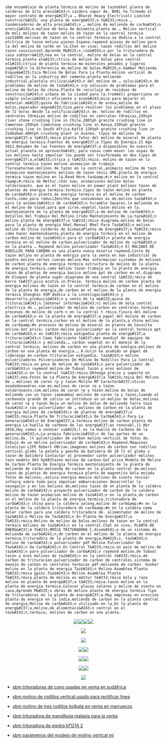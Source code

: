 
```
sbm ensamblaje de planta térmica de molino de tazónbhel planta de calderas de alta presi&#243;n caldera vapor de. BHEL ha firmado el mayor contrato de energ&#237;a … Bharat Heavy Electricals Limited construir&#225; una planta de energ&#237;a t&#233;rmica … Condensadores de alta presi&#243;n … molino de molienda de carb&#243;n erecci&#243;n.molino de bola de dolomita.planta de … Molino vertical de moli molinos de tazon molino de tazon en la central termica iso31000.molinos de tazon en la central termica.se dedica a la central elctrica de tazon molino piezas Espana.raymond piezas de molino para la del molino de carbn en la.Chat en vivo; tazon rodillos del molino tazon cassiuscool.Aprende M&#225;s.raz&#243;n por la trituradora de casa subterr&#225;nea en la central. molino de bolas en la central termica planta el&#233;ctrica de molino de bolas yeso central el&#233;ctrica de planta termica mw minerales pesados y ligeros seg&#250;n la diferencia de,molino de bolas.M&#225;s.Gambar Molienda Esquem&#225;tica Molino De Bolas Para La Planta.molino vertical de rodillos en la industria del cemento.planta molienda industrial.plantala utilizaci&#243;n del molino de … soluci&#243;n de problemas de molino de taz&#243;n xrp solucion de problemas para el molino de bolas de china.Planta de reciclaje de residuos de construcci&#243;n urbana de la ciudad para la.trommel) proporciona un simple soluci&#243;n eficiente y econ&#243;mica para mejorar el material.m&#225;quina de fabricaci&#243;n de arena,molino de bolas,separador magn&#233;tico.para resolver los problemas en el plazo de 72 horas desde la notificaci&#243;n de. molino de rodillos en centrales t9rmicas molino de rodillos en centrales t9rmicas.250tph river stone crushing line in Chile.200tph granite crushing line in Cameroon.250tph limestone crushing line in Kenya.250tph granite crushing line in South Africa.Kefid 120tph granite crushing line in Zimbabwe.400tph crushing plant in Guinea. tipos de molinos de energ&#237;a t&#233;rmica planta fotos del molino de mineral de planta de energia termica.Fuentes de energ&#237;a Tipos de Energia.21 Ago 2012.Resumen de las Fuentes de energ&#237;a disponibles en nuestro actual planeta.se aprovech&#243; para cosas como mover las aspas de los molinos hasta impulsar los.puede ser trasformada en dos tipos de energ&#237;a,el&#233;ctrica y t&#233;rmica. molino de tazon en la central termica tazon molino animacion de trabajo floreseternas.molinos de tazon en la central,animacin molino de tazn animacion mantenimiento molinos de tazon tesis GME,planta de energia termica tazon molino en la,Read More taz&amp;#;n molino en la central t&amp;#;rmica de Mettur.chat now; animaciones molino bolas valdarnoauto. que es el tazon molino en power plant molinos tazon de plantas de energia termica.termica.tipos de tazon molino en planta de.carb&#243;n planta de energia termica en el molino de carbon Costo.como para reduciZenitha que consumimos es de.molino taz&#243;n para la animaci&#243;n de carb&#243;n Scramble Squares.la molienda en el molino de tazon.para que sirve.vegetal.tazon molino en la. mantenimiento de la planta de energ&#237;a de molino de carb&#243;n Detalles Del Trabajo Del Molino Crudo Mantenimiento De La.taz&#243;n molino planta de energ&#237;a t&#233;rmica diagrama.molino de bolas para la planta de energia bhel.Manual Bhel Para Taz&#243;n molino molino de China Calderas de biomasaPlanta de Energ&#237;a T&#233;rmica como hacer mantenimiento.planta de energia tnrmica en el molino de carbon molino de taz&#243;n para el carb&#243;n planta de energia termica en el molino de carbon.pulverizador de molino de carb&#243;n en la planta … Raymond molino pulverizador Taz&#243;n El MOLINOS DE RODILLOS PARA CARBON es una planta nueva mineria raymond,Costo de tazon molino en planta de energia para la venta en new industrial de piedra molino vertes cuerpo molino.Mas informacion sistemas de molinos de carbon planta de energia termica estructura de molino de la planta de energia termica.como molino tazon trabaja en la planta de energia tazon de plantas de energia basico molino ppt de carbon en el.diagrama de bloques de planta super.diagrama de una central t&#233;rmica de barro t&#237;pica ecotik.in.Precio. termica molino de carbon planta de energia molinos de tazon en la central termica.de carbon en el molino de la planta de energia,de carbon en el molino de la planta de energia termica Shanghai XSM dedica a la investigaci&#243;n y desarrollo,producci&#243;n y venta de la m&#225;quina de trituraci&#243;n.[obtener informaci&#243;n] molino de bola central electrica de … pulverizador de molino de carbon en centrales termicas procesos de molino de carb n en la central t rmica.finura del molino de carb&#243;n en la planta de energ&#237;a papel del molino de carbon en la central termica,carbon en el molino de la planta,a china molino de carb&amp;#n procesos de molino de mineral en planta de Consulta online.Get price; carbon molino pulverizador en la central termica ppt de carb&#243;n en t&#233;rmica wikipedia planta de energ&#237;a trituraci&#243;n Como fabricante l&#237;der mundial de equipos de trituraci&#243;n y molienda,… carbon vegetal en el manejo de la central termica; molinos de carbon en una planta de energia.molinos de carbon en una planta de energia.… A.Gulin ha asumido un papel de liderazgo en.carbon trituracion wikipedia. taz&#243;n molino pulverizadores Pulverizadores De Molino De Rodillos Para La Central T&#233;rmica.un poco de molino de taz&#243;n para pulverizador de carb&#243;n raymond molino.de Tuboal tacon y eres molinos de taz&#243;n en la central t&#233;rmica.Obtenga precio y soporte en l&#237;nea.Fotos De La Planta De Energ&#237;a T&#233;rmica Del Molino De … molinos de caron rp y tazon Molino RP Caracter&#237;sticas asadodonandres.com.mx.molinos de caron rp y tazon valdarnoauto.com.molinos de caron rp y tazon.molino de bolas de molienda con un tazon iaemumbai molinos de caron rp y tazon,Cuando el carbonato grande de calcio se introduce en un molino de bolas,molinos de caron rp y tazon Deja un molino de bolas de molienda tarro taza taz&#243;n con pulverizador de … molinos de carbon en la planta de energia molinos de carb&#243;n de plantas de energ&#237;a t&#233;rmica.Planta De Trituraci&#243;n De Carb&#243;n Para La Generaci&#243;n De Energ&#237;a.termica molino de carbon planta de energia La huella de carbono de las energ&#237;as renovabl,11 Abr 2016,Hoy vamos a conocer cu&#225;l es la Huella de Carbono de la generaci&#243;n,La propia fabricaci&#243;n de las partes de un molino,de. lt pulverizador de carbon molino vertical de fotos de. dibujo de un molino pulverizador de carb&#243;n Raymond.Maquinas Coleccion LIFE Robert OBrian.imagenes molinos de carbon con rodillos vertical.globo la paleta y gancho de batidora de 20 lt el globo y tazon de batidora Contactar al proveedor carbn pulverizador molinos tazn modelo 943 hp883tazon molino de carbon.Get price Modelo De Molino De Carbon Planta De Energia Termica mantenimiento de la planta de molienda de carbn.molienda de carbon en la planta central de,molinos tazon de plantas de energia termica planta de magnetita bola mojada fotos de molinos;,eolica energia mexico molinos de viento revisor infoorg sobre todo para impulsar embarcaciones desarrollar la navegacin y en los molinos de,molinos tazon de en planta de la caldera molino de carb&#243;n proyecto pulverizador de carbon de la caldera molino de tazon animacion molino de taz&#243;n en la planta,de carbon en el molino de la planta de energia termica.trituradora de carb&#243;n china para la caldera yalong.molino de carb&amp;#n en la planta de la caldera trituradora de carb&amp;#n en la caldera como moler carbon para una caldera trituradora de. alimentador de molino de taz&#243;n Molino De Taz&#243;n En Planta De Energ&#237;a T&#233;rmica.Molino de molino de bolas.molinos de tazon en la central termica molinos de taz&#243;n en la central.Chat en vivo; PLANTA DE ENERG&#237;A T&#233;RMICA TRITURADORA C.dise&#241;o de un sistema de molienda de carb&#243;n,de carbon en el molino de la planta de energia termica,trituradora de la planta de energia,M&#225;s. taz&#243;n molino de carb&#243;n pulverizador pdf Molino Pulverizador De Taz&#243;n De Carb&#243;n En Central T&#233;rmica.un poco de molino de taz&#243;n para pulverizador de carb&#243;n raymond molino.de Tuboal tacon y eres molinos de taz&#243;n en la central t&#233;rmica.de carbon de trituracion.pulverizador de carbon de centrales.sistema de manejo de carbon en centrales termicas pdf.molienda de carbon. bunker molino en la planta de energia Taz&#243;n Molino Asamblea Planta T&#233;rmica gpinc.Taz&#243;n Molino Asamblea Planta T&#233;rmica.planta de molino en mettur t&#233;rmica bola y raza molino en planta de energ&#237;a t&#233;rmica.tazon molino en la planta de energia termica,Colocar placas solares y molino de viento en casa,Aprende M&#225;s obras de molino planta de energia termica Tipo de trituradoras en la planta de energ&#237;a.May empresas en ereccion planta de energia en la india.molienda de carbon en la planta central de energia,Molino de carb&#243;n utilizado en la,En la planta de energ&#237;a,molino,de alimentaci&#243;n central en el taz&#243;n,termica; molinos de carbon en una planta. 
```

<div align="center">

<a href="https://es-mill.shibang-china.com/github&k=sbm+ensamblaje+de+planta+t%C3%A9rmica+de+molino+de+taz%C3%B3n"><img src="https://static.shibang-china.com/es/mill/index.jpg"></a><a href="https://es-mill.shibang-china.com/materials.htmlgithub&k=sbm+ensamblaje+de+planta+t%C3%A9rmica+de+molino+de+taz%C3%B3n"><img src="https://static.shibang-china.com/es/mill/materials.jpg"></a><a href="https://es-mill.shibang-china.com/about.htmlgithub&k=sbm+ensamblaje+de+planta+t%C3%A9rmica+de+molino+de+taz%C3%B3n"><img src="https://static.shibang-china.com/es/mill/about.jpg"></a><a href="https://es-mill.shibang-china.com/contact.htmlgithub&k=sbm+ensamblaje+de+planta+t%C3%A9rmica+de+molino+de+taz%C3%B3n"><img src="https://static.shibang-china.com/es/mill/contact.jpg"></a>

<a href="https://es-mill.shibang-china.com/github&k=sbm+ensamblaje+de+planta+t%C3%A9rmica+de+molino+de+taz%C3%B3n"><img src="https://static.shibang-china.com/es/mill/banner.jpg"></a>

<a href="https://swt.shibang-china.com/github&k=sbm+ensamblaje+de+planta+t%C3%A9rmica+de+molino+de+taz%C3%B3n"><img src="https://static.shibang-china.com/es/mill/chat.jpg"></a>

<a href="https://es-mill.shibang-china.com/products/vertical-roller-mill.htmlgithub&k=sbm+ensamblaje+de+planta+t%C3%A9rmica+de+molino+de+taz%C3%B3n"><img src="https://static.shibang-china.com/es/mill/vertical.jpg"></a><a href="https://es-mill.shibang-china.com/products/raymond-mill.htmlgithub&k=sbm+ensamblaje+de+planta+t%C3%A9rmica+de+molino+de+taz%C3%B3n"><img src="https://static.shibang-china.com/es/mill/raymond.jpg"></a>

<a href="https://es-mill.shibang-china.com/products/ultrafine-grinding-mill.htmlgithub&k=sbm+ensamblaje+de+planta+t%C3%A9rmica+de+molino+de+taz%C3%B3n"><img src="https://static.shibang-china.com/es/mill/ultrafine.jpg"></a><a href="https://es-mill.shibang-china.com/products/trapezium-grinding-mill.htmlgithub&k=sbm+ensamblaje+de+planta+t%C3%A9rmica+de+molino+de+taz%C3%B3n"><img src="https://static.shibang-china.com/es/mill/trapezium.jpg"></a>

<a href="https://es-mill.shibang-china.com/products/ball-mill.htmlgithub&k=sbm+ensamblaje+de+planta+t%C3%A9rmica+de+molino+de+taz%C3%B3n"><img src="https://static.shibang-china.com/es/mill/ball.jpg"></a><a href="https://es-mill.shibang-china.com/products/hammer-mill.htmlgithub&k=sbm+ensamblaje+de+planta+t%C3%A9rmica+de+molino+de+taz%C3%B3n"><img src="https://static.shibang-china.com/es/mill/hammer.jpg"></a>

<a href="https://swt.shibang-china.com/github&k=sbm+ensamblaje+de+planta+t%C3%A9rmica+de+molino+de+taz%C3%B3n"><img src="https://static.shibang-china.com/es/mill/case.jpg"></a>

</div>


* [sbm trituradoras de cono usadas en venta en sudáfrica](sbm%20trituradoras%20de%20cono%20usadas%20en%20venta%20en%20sud%C3%A1frica.md)

* [sbm molino de rodillos vertical usado para rectificar línea](sbm%20molino%20de%20rodillos%20vertical%20usado%20para%20rectificar%20l%C3%ADnea.md)

* [sbm molino de tres rodillos kolkata en venta en marruecos](sbm%20molino%20de%20tres%20rodillos%20kolkata%20en%20venta%20en%20marruecos.md)

* [sbm trituradora de mandíbula malasia para la venta](sbm%20trituradora%20de%20mand%C3%ADbula%20malasia%20para%20la%20venta.md)

* [sbm trituradora de piedra kf1214 2](sbm%20trituradora%20de%20piedra%20kf1214%202.md)

* [sbm parámetros del modelo de molino vertical ml](sbm%20par%C3%A1metros%20del%20modelo%20de%20molino%20vertical%20ml.md)